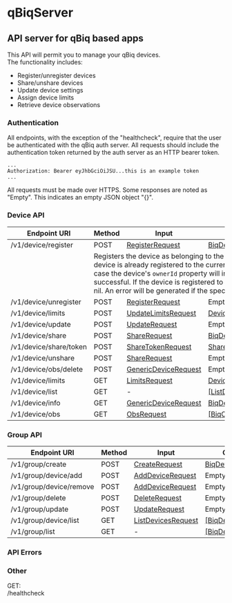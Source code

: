 # qBiqServer
## API server for qBiq based apps

This API will permit you to manage your qBiq devices.  
The functionality includes:

* Register/unregister devices
* Share/unshare devices
* Update device settings
* Assign device limits
* Retrieve device observations

### Authentication

All endpoints, with the exception of the "healthcheck", require that the user be authenticated with the qBiq auth server. All requests should include the authentication token returned by the auth server as an HTTP bearer token.

```
...
Authorization: Bearer eyJhbGciOiJSU...this is an example token
...
```

All requests must be made over HTTPS. Some responses are noted as "Empty". This indicates an empty JSON object "{}".

### Device API

|Endpoint URI	|Method	|Input	|Output|Description|
|--------------|-------|-------|------|-----------|
|/v1/device/register|POST|[RegisterRequest](https://htmlpreview.github.io/?https://raw.githubusercontent.com/ubiqweus/qBiqSwiftCodables/master/docs/Enums/DeviceAPI.html#/s:13SwiftCodables9DeviceAPIO15RegisterRequesta)|[BiqDevice](https://htmlpreview.github.io/?https://raw.githubusercontent.com/ubiqweus/qBiqSwiftCodables/master/docs/Structs/BiqDevice.html)|X|
|<td colspan="4">Registers the device as belonging to the current user. It is *not* an error if the device is already registered to the current user or any other user. In any case the device's `ownerId` property will indicate if the registration was successful. If the device is registered to someone else this property will be nil. An error will be generated if the specified device does not exist.</td>|
|/v1/device/unregister|POST|[RegisterRequest](https://htmlpreview.github.io/?https://raw.githubusercontent.com/ubiqweus/qBiqSwiftCodables/master/docs/Enums/DeviceAPI.html#/s:13SwiftCodables9DeviceAPIO15RegisterRequesta)|Empty|Words|
|/v1/device/limits	|POST|[UpdateLimitsRequest](https://htmlpreview.github.io/?https://raw.githubusercontent.com/ubiqweus/qBiqSwiftCodables/master/docs/Enums/DeviceAPI/UpdateLimitsRequest.html)|[DeviceLimitsResponse](https://htmlpreview.github.io/?https://raw.githubusercontent.com/ubiqweus/qBiqSwiftCodables/master/docs/Enums/DeviceAPI.html#/s:13SwiftCodables9DeviceAPIO0C14LimitsResponsea)|Words|
|/v1/device/update|POST|[UpdateRequest](https://htmlpreview.github.io/?https://raw.githubusercontent.com/ubiqweus/qBiqSwiftCodables/master/docs/Enums/DeviceAPI/UpdateRequest.html)|Empty|Words|
|/v1/device/share|POST|[ShareRequest](https://htmlpreview.github.io/?https://raw.githubusercontent.com/ubiqweus/qBiqSwiftCodables/master/docs/Enums/DeviceAPI/ShareRequest.html)|[BiqDevice](https://htmlpreview.github.io/?https://raw.githubusercontent.com/ubiqweus/qBiqSwiftCodables/master/docs/Structs/BiqDevice.html)|Words|
|/v1/device/share/token|POST|[ShareTokenRequest](https://htmlpreview.github.io/?https://raw.githubusercontent.com/ubiqweus/qBiqSwiftCodables/master/docs/Enums/DeviceAPI/ShareTokenRequest.html)|[ShareTokenResponse](https://htmlpreview.github.io/?https://raw.githubusercontent.com/ubiqweus/qBiqSwiftCodables/master/docs/Enums/DeviceAPI/ShareTokenResponse.html)|Words|
|/v1/device/unshare|POST|[ShareRequest](https://htmlpreview.github.io/?https://raw.githubusercontent.com/ubiqweus/qBiqSwiftCodables/master/docs/Enums/DeviceAPI/ShareRequest.html)|Empty|Words|
|/v1/device/obs/delete|POST|[GenericDeviceRequest](https://htmlpreview.github.io/?https://raw.githubusercontent.com/ubiqweus/qBiqSwiftCodables/master/docs/Enums/DeviceAPI/GenericDeviceRequest.html)|Empty|Words|
|/v1/device/limits|GET|[LimitsRequest](https://htmlpreview.github.io/?https://raw.githubusercontent.com/ubiqweus/qBiqSwiftCodables/master/docs/Enums/DeviceAPI.html#/s:13SwiftCodables9DeviceAPIO13LimitsRequesta)|[DeviceLimitsResponse](https://htmlpreview.github.io/?https://raw.githubusercontent.com/ubiqweus/qBiqSwiftCodables/master/docs/Enums/DeviceAPI.html#/s:13SwiftCodables9DeviceAPIO0C14LimitsResponsea)|Words|
|/v1/device/list|GET|-|[[ListDevicesResponseItem]](https://htmlpreview.github.io/?https://raw.githubusercontent.com/ubiqweus/qBiqSwiftCodables/master/docs/Enums/DeviceAPI/ListDevicesResponseItem.html)|Words|
|/v1/device/info|GET|[GenericDeviceRequest](https://htmlpreview.github.io/?https://raw.githubusercontent.com/ubiqweus/qBiqSwiftCodables/master/docs/Enums/DeviceAPI/GenericDeviceRequest.html)|[BiqDevice](https://htmlpreview.github.io/?https://raw.githubusercontent.com/ubiqweus/qBiqSwiftCodables/master/docs/Structs/BiqDevice.html)|Words|
|/v1/device/obs|GET|[ObsRequest](https://htmlpreview.github.io/?https://raw.githubusercontent.com/ubiqweus/qBiqSwiftCodables/master/docs/Enums/DeviceAPI/ObsRequest.html)|[[BiqObservation]](https://htmlpreview.github.io/?https://raw.githubusercontent.com/ubiqweus/qBiqSwiftCodables/master/docs/Enums/ObsDatabase/BiqObservation.html)|Words|

### Group API  
|Endpoint URI	|Method	|Input	|Output|Description|
|--------------|-------|-------|------|-----------|
|/v1/group/create|POST|[CreateRequest](https://htmlpreview.github.io/?https://raw.githubusercontent.com/ubiqweus/qBiqSwiftCodables/master/docs/Enums/GroupAPI/CreateRequest.html)|[BiqDeviceGroup](https://htmlpreview.github.io/?https://raw.githubusercontent.com/ubiqweus/qBiqSwiftCodables/master/docs/Structs/BiqDeviceGroup.html)|Words|
|/v1/group/device/add|POST|[AddDeviceRequest](https://htmlpreview.github.io/?https://raw.githubusercontent.com/ubiqweus/qBiqSwiftCodables/master/docs/Enums/GroupAPI/AddDeviceRequest.html)|Empty|Words|
|/v1/group/device/remove|POST|[AddDeviceRequest](https://htmlpreview.github.io/?https://raw.githubusercontent.com/ubiqweus/qBiqSwiftCodables/master/docs/Enums/GroupAPI/AddDeviceRequest.html)|Empty|Words|
|/v1/group/delete|POST|[DeleteRequest](https://htmlpreview.github.io/?https://raw.githubusercontent.com/ubiqweus/qBiqSwiftCodables/master/docs/Enums/GroupAPI/DeleteRequest.html)|Empty|Words|
|/v1/group/update|POST|[UpdateRequest](https://htmlpreview.github.io/?https://raw.githubusercontent.com/ubiqweus/qBiqSwiftCodables/master/docs/Enums/GroupAPI/UpdateRequest.html)|Empty|Words|
|/v1/group/device/list|GET|[ListDevicesRequest](https://htmlpreview.github.io/?https://raw.githubusercontent.com/ubiqweus/qBiqSwiftCodables/master/docs/Enums/GroupAPI/ListDevicesRequest.html)|[[BiqDevice]](https://htmlpreview.github.io/?https://raw.githubusercontent.com/ubiqweus/qBiqSwiftCodables/master/docs/Structs/BiqDevice.html)|Words|
|/v1/group/list|GET|-|[[BiqDeviceGroup]](https://htmlpreview.github.io/?https://raw.githubusercontent.com/ubiqweus/qBiqSwiftCodables/master/docs/Structs/BiqDeviceGroup.html)|Words|

### API Errors



### Other  
GET:  
/healthcheck
